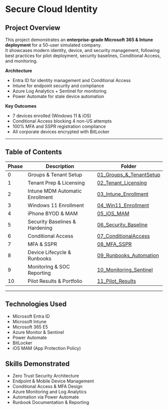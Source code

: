 # Secure Cloud Identity 

## Project Overview
This project demonstrates an **enterprise-grade Microsoft 365 & Intune deployment** for a 50-user simulated company.  
It showcases modern identity, device, and security management, following best practices for pilot deployment, security baselines, Conditional Access, and monitoring.

**Architecture**
- Entra ID for identity management and Conditional Access
- Intune for endpoint security and compliance
- Azure Log Analytics + Sentinel for monitoring
- Power Automate for stale device automation

**Key Outcomes**
- 7 devices enrolled (Windows 11 & iOS)
- Conditional Access blocking 4 non-US attempts
- 100% MFA and SSPR registration compliance
- All corporate devices encrypted with BitLocker

---

## Table of Contents

| Phase | Description | Folder |
|-------|-------------|--------|
| 0 | Groups & Tenant Setup | [01_Groups_&_TenantSetup](01_Groups_&_TenantSetup.md) |
| 1 | Tenant Prep & Licensing | [02_Tenant_Licensing](02_Tenant_Licensing.md) |
| 2 | Intune MDM Automatic Enrollment | [03_Intune_Enrollment](03_Intune_Enrollment.md) |
| 3 | Windows 11 Enrollment | [04_Win11_Enrollment](04_Win11_Enrollment.md) |
| 4 | iPhone BYOD & MAM | [05_iOS_MAM](05_iOS_MAM/README.md) |
| 5 | Security Baselines & Hardening | [06_Security_Baseline](06_Security_Baseline.md) |
| 6 | Conditional Access | [07_ConditionalAccess](07_ConditionalAccess/README.md) |
| 7 | MFA & SSPR | [08_MFA_SSPR](08_MFA_SSPR/README.md) |
| 8 | Device Lifecycle & Runbooks | [09_Runbooks_Automation](09_Runbooks_Automation.md) |
| 9 | Monitoring & SOC Reporting | [10_Monitoring_Sentinel](10_Monitoring_Sentinel.md) |
| 10 | Pilot Results & Portfolio | [11_Pilot_Results](11_Pilot_Results.md) |

---

## Technologies Used
- Microsoft Entra ID
- Microsoft Intune
- Microsoft 365 E5
- Azure Monitor & Sentinel
- Power Automate
- BitLocker
- iOS MAM (App Protection Policy)

## Skills Demonstrated
- Zero Trust Security Architecture  
- Endpoint & Mobile Device Management  
- Conditional Access & MFA Design  
- Azure Monitoring and Log Analytics  
- Automation via Power Automate  
- Runbook Documentation & Reporting

